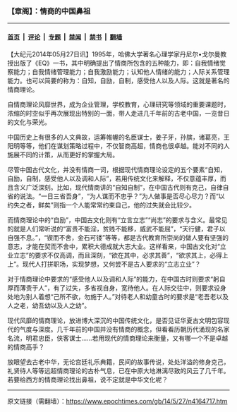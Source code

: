 ### 【章阁】：情商的中国鼻祖

---

#### [首页](../../../..?n4164717) &nbsp;|&nbsp; [评论](../../../../../epoch-comment?n4164717) &nbsp;|&nbsp; [专题](../../../../../epoch-special?n4164717) &nbsp;|&nbsp; [禁闻](../../../../../epoch-news?n4164717) &nbsp;|&nbsp; [禁书](../../../../../books?n4164717) &nbsp;|&nbsp; [翻墙](https://github.com/gfw-breaker/nogfw/blob/master/README.md?n4164717)


<div class="post_content" id="artbody" itemprop="articleBody">
 <!-- article content begin -->
 <p>
  【大纪元2014年05月27日讯】1995年，哈佛大学著名心理学家丹尼尔•戈尔曼教授出版了《EQ》一书，其中明确提出了情商所包含的五种能力，即：自我情绪觉察能力；自我情绪管理能力；自我激励能力；认知他人情绪的能力；人际关系管理能力。也可以简要的称为：自知，自励，自制，感受他人以及人际。这就是著名的情商理论。
 </p>
 <p>
  自情商理论风靡世界，成为企业管理，学校教育，心理研究等领域的重要课题时，浓缩的时空似乎再次展现出特别的一面，带人走进几千年前的古老中国，一览昔日的文化与荣光。
 </p>
 <p>
  中国历史上有很多的人文典故，运筹帷幄的名臣谋士，姜子牙，孙膑，诸葛亮，王阳明等等，他们在谋划策略过程中，不仅智商高超，情商也很卓越。能对不同的人施展不同的计策，从而更好的掌握大局。
 </p>
 <p>
  尽管中国古代文化，并没有情商一词，根据现代情商理论设定的五个要素“自知，自励，自制，感受他人以及调和人际”，若用传统文化来解释，不仅意蕴丰厚，而且含义广泛深刻。比如，现代情商讲的“自知自制”，在中国古代则有克己，自律自省的说法。“一日三省吾身”，“为人谋而不忠乎？”为人做事是否尽心尽力？而“以约失之者，鲜矣”则指一个人能常常约束自己，他的过失就会比较少。
 </p>
 <p>
  而情商理论中的“自励”，中国古文化则有“立言立志”“尚志”的要求与含义。最常见的就是人们常听说的“富贵不能淫，贫贱不能移，威武不能屈”，“天行健，君子以自强不息。”，“锲而不舍，金石可镂”等等，都是古代教育所崇尚的做人要有坚强的意志，才能在契而不舍中，累积大德成就大志大业。这样看来，中国古文化对“立业立志”的要求不仅高调，而且深刻，“欲在其中，必求其善”，“欲求其上，必得上上”。现代人打拼职场，实现梦想，又何尝不是古人要求的“立志立业”？
 </p>
 <p>
  对于情商理论中要求的“感受他人以及调和人际”的能力，在中国古时则要求“躬自厚而薄责于人”，有了过失，多省视自身，宽待他人。在人际交往中，则要求设身处地为别人着想“己所不欲，勿施于人。”对待老人和幼童古时的要求是“老吾老以及人之老，幼吾幼以及人之幼”。
 </p>
 <p>
  现代风靡的情商理论，放进博大深沉的中国传统文化，是否见证华夏古文明包容现代的气度与深度。几千年前的中国并没有情商的概念，但看看历朝历代涌现的名家名流，明君忠臣，侠客谋士……若用现代的情商理论来衡量，又有哪一个不是卓越的情商高手？
 </p>
 <p>
  放眼望去古老中华，无论宫廷礼乐典籍，民间的故事传说，处处洋溢的修身克己，礼贤待人等等远超情商理论的古朴气息，已在中原大地淋漓尽致的风云了几千年。若要给西方的情商理论找出鼻祖，说不定就是中华文化呢？
 </p>
 <p>
  <!-- article content end -->
  <div id="below_article_ad">
  </div>
 </p>
</div>


---

原文链接（需翻墙）：https://www.epochtimes.com/gb/14/5/27/n4164717.htm